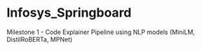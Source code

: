 # Infosys_Springboard
Milestone 1 - Code Explainer Pipeline using NLP models (MiniLM, DistilRoBERTa, MPNet)
